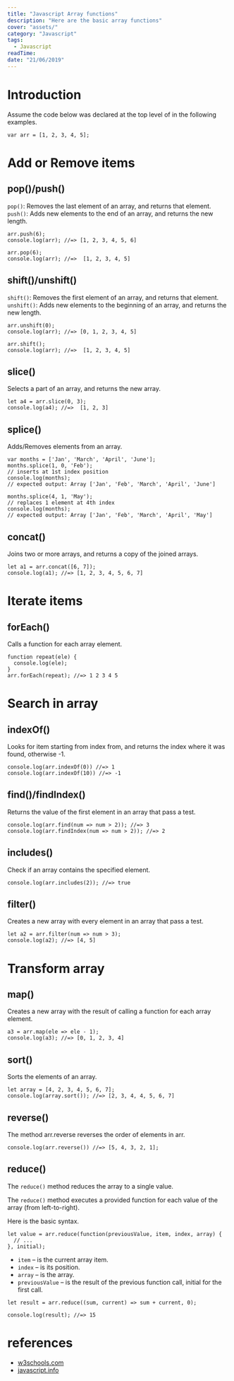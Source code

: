 ```yaml
---
title: "Javascript Array functions"
description: "Here are the basic array functions"
cover: "assets/"
category: "Javascript"
tags: 
  - Javascript
readTime: 
date: "21/06/2019"
---
```

# Introduction

Assume the code below was declared at the top level of in the following examples.

```JS
var arr = [1, 2, 3, 4, 5];
```

# Add or Remove items

## pop()/push()

`pop()`: Removes the last element of an array, and returns that element.
`push()`: Adds new elements to the end of an array, and returns the new length.

```JS
arr.push(6);
console.log(arr); //=> [1, 2, 3, 4, 5, 6]

arr.pop(6);
console.log(arr); //=>  [1, 2, 3, 4, 5]
```

## shift()/unshift()

`shift()`: Removes the first element of an array, and returns that element.
`unshift()`: Adds new elements to the beginning of an array, and returns the new length.

```JS
arr.unshift(0);
console.log(arr); //=> [0, 1, 2, 3, 4, 5]

arr.shift();
console.log(arr); //=>  [1, 2, 3, 4, 5]
```

## slice()

Selects a part of an array, and returns the new array.

```JS
let a4 = arr.slice(0, 3);
console.log(a4); //=>  [1, 2, 3]
```

## splice()

Adds/Removes elements from an array.

```JS
var months = ['Jan', 'March', 'April', 'June'];
months.splice(1, 0, 'Feb');
// inserts at 1st index position
console.log(months);
// expected output: Array ['Jan', 'Feb', 'March', 'April', 'June']

months.splice(4, 1, 'May');
// replaces 1 element at 4th index
console.log(months);
// expected output: Array ['Jan', 'Feb', 'March', 'April', 'May']
```

## concat()

Joins two or more arrays, and returns a copy of the joined arrays.

```JS
let a1 = arr.concat([6, 7]);
console.log(a1); //=> [1, 2, 3, 4, 5, 6, 7]
```

# Iterate items

## forEach()

Calls a function for each array element.

```JS
function repeat(ele) {
  console.log(ele);
}
arr.forEach(repeat); //=> 1 2 3 4 5
```

# Search in array

## indexOf()

Looks for item starting from index from, and returns the index where it was found, otherwise -1.

```JS
console.log(arr.indexOf(0)) //=> 1
console.log(arr.indexOf(10)) //=> -1
```

## find()/findIndex()

Returns the value of the first element in an array that pass a test.

```JS
console.log(arr.find(num => num > 2)); //=> 3
console.log(arr.findIndex(num => num > 2)); //=> 2
```

## includes()

Check if an array contains the specified element.

```JS
console.log(arr.includes(2)); //=> true
```

## filter()

Creates a new array with every element in an array that pass a test.

```JS
let a2 = arr.filter(num => num > 3);
console.log(a2); //=> [4, 5]
```

# Transform array

## map()

Creates a new array with the result of calling a function for each array element.

```JS
a3 = arr.map(ele => ele - 1);
console.log(a3); //=> [0, 1, 2, 3, 4]
```

## sort()

Sorts the elements of an array.

```JS
let array = [4, 2, 3, 4, 5, 6, 7];
console.log(array.sort()); //=> [2, 3, 4, 4, 5, 6, 7]
```

## reverse()

The method arr.reverse reverses the order of elements in arr.

```JS
console.log(arr.reverse()) //=> [5, 4, 3, 2, 1];
```

## reduce()

The `reduce()` method reduces the array to a single value.

The `reduce()` method executes a provided function for each value of the array (from left-to-right).

Here is the basic syntax.

```JS
let value = arr.reduce(function(previousValue, item, index, array) {
  // ...
}, initial);
```

- `item` – is the current array item.
- `index` – is its position.
- `array` – is the array.
- `previousValue` – is the result of the previous function call, initial for the first call.

```JS
let result = arr.reduce((sum, current) => sum + current, 0);

console.log(result); //=> 15
```

# references

- [w3schools.com](https://www.w3schools.com/jsref/jsref_obj_array.asp)
- [javascript.info](https://javascript.info/array-methods#searching-in-array)
